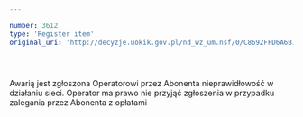 ```yaml
---

number: 3612
type: 'Register item'
original_uri: 'http://decyzje.uokik.gov.pl/nd_wz_um.nsf/0/C8692FFD6A6B70ABC1257A5D00313798?OpenDocument'


---
```


Awarią jest zgłoszona Operatorowi przez Abonenta nieprawidłowość w działaniu sieci. Operator ma prawo nie przyjąć zgłoszenia w przypadku zalegania przez Abonenta z opłatami
